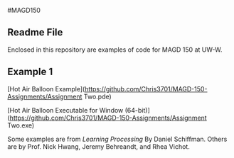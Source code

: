 #MAGD150
## Readme File

Enclosed in this repository are examples of code for MAGD 150 at UW-W.


## Example 1

[Hot Air Balloon Example](https://github.com/Chris3701/MAGD-150-Assignments/Assignment Two.pde)

[Hot Air Balloon Executable for Window (64-bit)](https://github.com/Chris3701/MAGD-150-Assignments/Assignment Two.exe)

Some examples are from *Learning Processing* By Daniel Schiffman. Others are by Prof. Nick Hwang, Jeremy Behreandt, and Rhea Vichot.

